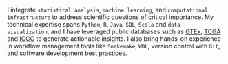 I integrate `statistical analysis`, `machine learning`, and `computational infrastructure` to address scientific questions of critical importance. My technical expertise spans `Python`, `R`, `Java`, `SQL`, `Scala` and `data visualization`, and I have leveraged public databases such as [GTEx](https://www.gtexportal.org/home/faq#citePortal), [TCGA](https://www.cancer.gov/ccg/research/genome-sequencing/tcga) and [ICGC](https://dcc.icgc.org) to generate actionable insights. I also bring hands-on experience in workflow management tools like `Snakemake`, `WDL`, version control with `Git`, and software development best practices.